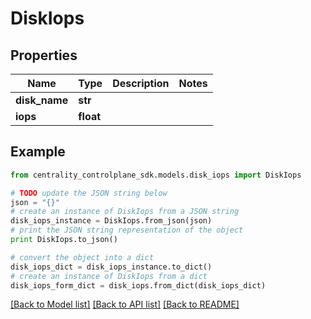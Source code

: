 # DiskIops


## Properties
Name | Type | Description | Notes
------------ | ------------- | ------------- | -------------
**disk_name** | **str** |  | 
**iops** | **float** |  | 

## Example

```python
from centrality_controlplane_sdk.models.disk_iops import DiskIops

# TODO update the JSON string below
json = "{}"
# create an instance of DiskIops from a JSON string
disk_iops_instance = DiskIops.from_json(json)
# print the JSON string representation of the object
print DiskIops.to_json()

# convert the object into a dict
disk_iops_dict = disk_iops_instance.to_dict()
# create an instance of DiskIops from a dict
disk_iops_form_dict = disk_iops.from_dict(disk_iops_dict)
```
[[Back to Model list]](../README.md#documentation-for-models) [[Back to API list]](../README.md#documentation-for-api-endpoints) [[Back to README]](../README.md)


